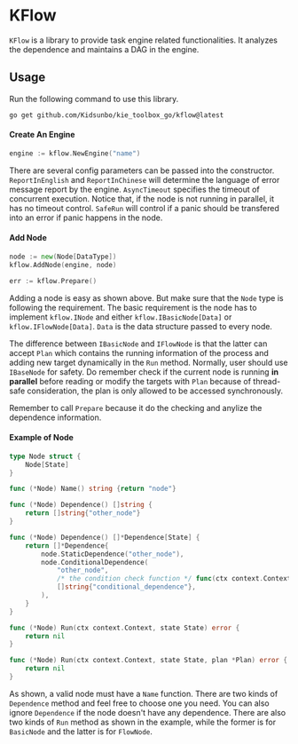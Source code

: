 # KFlow

`KFlow` is a library to provide task engine related functionalities. It analyzes the dependence and maintains a DAG in the engine.

## Usage
Run the following command to use this library.
```shell
go get github.com/Kidsunbo/kie_toolbox_go/kflow@latest
```

#### Create An Engine

```go
engine := kflow.NewEngine("name")
```
There are several config parameters can be passed into the constructor. `ReportInEnglish` and `ReportInChinese` will determine the language of error message report by the engine. `AsyncTimeout` specifies the timeout of concurrent execution. Notice that, if the node is not running in parallel, it has no timeout control. `SafeRun` will control if a panic should be transfered into an error if panic happens in the node.


#### Add Node

```go
node := new(Node[DataType])
kflow.AddNode(engine, node)

err := kflow.Prepare()
```

Adding a node is easy as shown above. But make sure that the `Node` type is following the requirement. The basic requirement is the node has to implement `kflow.INode` and either `kflow.IBasicNode[Data]` or `kflow.IFlowNode[Data]`. `Data` is the data structure passed to every node.

The difference between `IBasicNode` and `IFlowNode` is that the latter can accept `Plan` which contains the running information of the process and adding new target dynamically in the `Run` method. Normally, user should use `IBaseNode` for safety. Do remember check if the current node is running **in parallel** before reading or modify the targets with `Plan` because of thread-safe consideration, the plan is only allowed to be accessed synchronously.

Remember to call `Prepare` because it do the checking and anylize the dependence information.

#### Example of Node

```go
type Node struct {
    Node[State]
}

func (*Node) Name() string {return "node"}

func (*Node) Dependence() []string {
    return []string{"other_node"}
} 

func (*Node) Dependence() []*Dependence[State] {
    return []*Dependence{
        node.StaticDependence("other_node"),
        node.ConditionalDependence(
            "other_node", 
            /* the condition check function */ func(ctx context.Context, state State)bool{return true}, 
            []string{"conditional_dependence"},
        ),
    }
}

func (*Node) Run(ctx context.Context, state State) error {
    return nil
}

func (*Node) Run(ctx context.Context, state State, plan *Plan) error {
    return nil
}
```

As shown, a valid node must have a `Name` function. There are two kinds of `Dependence` method and feel free to choose one you need. You can also ignore `Dependence` if the node doesn't have any dependence. There are also two kinds of `Run` method as shown in the example, while the former is for `BasicNode` and the latter is for `FlowNode`.

